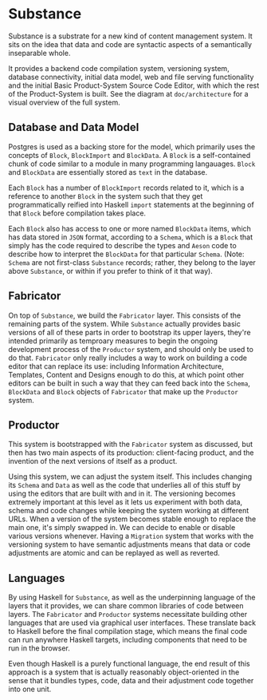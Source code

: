 # Substance

Substance is a substrate for a new kind of content management system. It sits on the idea that data and code are syntactic aspects of a semantically inseparable whole.

It provides a backend code compilation system, versioning system, database connectivity, initial data model, web and file serving functionality and the initial Basic Product-System Source Code Editor, with which the rest of the Product-System is built. See the diagram at `doc/architecture` for a visual overview of the full system.

## Database and Data Model

Postgres is used as a backing store for the model, which primarily uses the concepts of `Block`, `BlockImport` and `BlockData`. A `Block` is a self-contained chunk of code similar to a module in many programming langauages. `Block` and `BlockData` are essentially stored as `text` in the database.

Each `Block` has a number of `BlockImport` records related to it, which is a reference to another `Block` in the system such that they get programmatically reified into Haskell `import` statements at the beginning of that `Block` before compilation takes place.

Each `Block` also has access to one or more named `BlockData` items, which has data stored in `JSON` format, according to a `Schema`, which is a `Block` that simply has the code required to describe the types and `Aeson` code to describe how to interpret the `BlockData` for that particular `Schema`. (Note: `Schema` are not first-class `Substance` records; rather, they belong to the layer above `Substance`, or within if you prefer to think of it that way).

## Fabricator

On top of `Substance`, we build the `Fabricator` layer. This consists of the remaining parts of the system. While `Substance` actually provides basic versions of all of these parts in order to bootstrap its upper layers, they're intended primarily as temproary measures to begin the ongoing development process of the `Productor` system, and should only be used to do that. `Fabricator` only really includes a way to work on building a code editor that can replace its use: including Information Architecture, Templates, Content and Designs enough to do this, at which point other editors can be built in such a way that they can feed back into the `Schema`, `BlockData` and `Block` objects of `Fabricator` that make up the `Productor` system.

## Productor

This system is bootstrapped with the `Fabricator` system as discussed, but then has two main aspects of its production: client-facing product, and the invention of the next versions of itself as a product.

Using this system, we can adjust the system itself. This includes changing its `Schema` and `Data` as well as the code that underlies all of this stuff by using the editors that are built with and in it. The versioning becomes extremely important at this level as it lets us experiment with both data, schema and code changes while keeping the system working at different URLs. When a version of the system becomes stable enough to replace the main one, it's simply swapped in. We can decide to enable or disable various versions whenever. Having a `Migration` system that works with the versioning system to have semantic adjustments means that data or code adjustments are atomic and can be replayed as well as reverted.

## Languages

By using Haskell for `Substance`, as well as the underpinning language of the layers that it provides, we can share common libraries of code between layers. The `Fabricator` and `Productor` systems necessitate building other languages that are used via graphical user interfaces. These translate back to Haskell before the final compilation stage, which means the final code can run anywhere Haskell targets, including components that need to be run in the browser.

Even though Haskell is a purely functional language, the end result of this approach is a system that is actually reasonably object-oriented in the sense that it bundles types, code, data and their adjustment code together into one unit.
